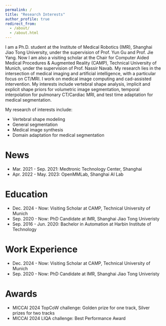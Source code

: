 ```yaml
---
permalink: /
title: "Research Interests"
author_profile: true
redirect_from: 
  - /about/
  - /about.html
---
```


I am a Ph.D. student at the Institute of Medical Robotics (IMR), Shanghai Jiao Tong University, under the supervision of Prof. Yun Gu and Prof. Jie Yang. Now I am also a visiting scholar at the Chair for Computer Aided Medical Procedures & Augmented Reality (CAMP), Technical University of Munich, under the supervision of Prof. Nassir Navab. My research lies in the intersection of medical imaging and artificial intelligence, with a particular focus on CT/MRI. I work on medical image computing and cad-assisted intervention. My interests include vertebral shape analysis, implicit and explicit shape priors for volumetric image segmentation, temporal interpolation for pulmonary CT/Cardiac MRI, and test time adaptation for medical segmentation.

My research of interests include:
- Vertebral shape modeling
- General segmentation
- Medical image synthesis
- Domain adaptation for medical segmentation

News
======
- Mar. 2021 - Sep. 2021: Medtronic Technology Center, Shanghai
- Apr. 2022 - May. 2023: OpenMMLab, Shanghai AI Lab

Education
======
- Dec. 2024 - Now: Visiting Scholar at CAMP, Technical University of Munich
- Sep. 2020 - Now: PhD Candidate at IMR, Shanghai Jiao Tong Univeristy
- Sep. 2016 - Jun. 2020: Bachelor in Automation at Harbin Institute of Technology


Work Experience
======
- Dec. 2024 - Now: Visiting Scholar at CAMP, Technical University of Munich
- Sep. 2020 - Now: PhD Candidate at IMR, Shanghai Jiao Tong Univeristy



Awards
======
- MICCAI 2024 TopCoW challenge: Golden prize for one track, Silver prizes for two tracks
- MICCAI 2024 LIQA challenge: Best Performance Award




